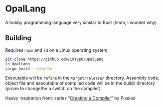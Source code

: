 # OpalLang
A hobby programming language very similar to Rust (hmm, I wonder why)

## Building

Requires `nasm` and `ld` on a Linux operating system.

```bash
git clone https://github.com/imTyp0/OpalLang
cd OpalLang
cargo build --release
```

Executable will be `refine` in the `target/release/` directory.
Assembly code, object file and executable of compiled code will be in the build/ directory (prone to change/be a switch on the compiler)

Heavy inspiration from:
series "[Creating a Compiler](https://www.youtube.com/playlist?list=PLUDlas_Zy_qC7c5tCgTMYq2idyyT241qs)" by Pixeled

